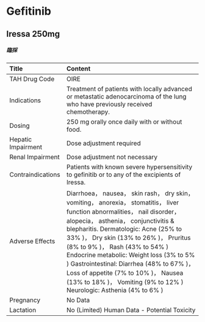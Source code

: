 # Gefitinib

## Iressa 250mg

##### 臨採

| Title              | Content                                                                                                                                                                                                                                                                                                                                                                                                                                                                                       |
|:-------------------|:----------------------------------------------------------------------------------------------------------------------------------------------------------------------------------------------------------------------------------------------------------------------------------------------------------------------------------------------------------------------------------------------------------------------------------------------------------------------------------------------|
| TAH Drug Code      | OIRE                                                                                                                                                                                                                                                                                                                                                                                                                                                                                          |
| Indications        | Treatment of patients with locally advanced or metastatic adenocarcinoma of the lung who have previously received chemotherapy.                                                                                                                                                                                                                                                                                                                                                               |
| Dosing             | 250 mg orally once daily with or without food.                                                                                                                                                                                                                                                                                                                                                                                                                                                |
| Hepatic Impairment | Dose adjustment required                                                                                                                                                                                                                                                                                                                                                                                                                                                                      |
| Renal Impairment   | Dose adjustment not necessary                                                                                                                                                                                                                                                                                                                                                                                                                                                                 |
| Contraindications  | Patients with known severe hypersensitivity to gefinitib or to any of the excipients of Iressa.                                                                                                                                                                                                                                                                                                                                                                                               |
| Adverse Effects    | Diarrhoea， nausea， skin rash， dry skin， vomiting， anorexia， stomatitis， liver function abnormalities， nail disorder， alopecia， asthenia， conjunctivitis & blepharitis. Dermatologic: Acne (25% to 33% )， Dry skin (13% to 26% )， Pruritus (8% to 9% )， Rash (43% to 54% ) Endocrine metabolic: Weight loss (3% to 5% ) Gastrointestinal: Diarrhea (48% to 67% )， Loss of appetite (7% to 10% )， Nausea (13% to 18% )， Vomiting (9% to 12% ) Neurologic: Asthenia (4% to 6% ) |
| Pregnancy          | No Data                                                                                                                                                                                                                                                                                                                                                                                                                                                                                       |
| Lactation          | No (Limited) Human Data - Potential Toxicity                                                                                                                                                                                                                                                                                                                                                                                                                                                  |

